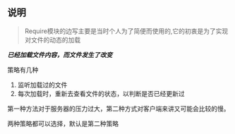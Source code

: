 ## 说明
> Require模块的边写主要是当时个人为了简便而使用的,它的初衷是为了实现对文件的动态的加载

***已经加载文件内容，而文件发生了改变***

策略有几种
1. 监听加载过的文件
2. 每次加载时，重新去查看文件的状态，以判断是否已经更新过

第一种方法对于服务器的压力过大，第二种方式对客户端来讲又可能会比较的慢。

两种策略都可以选择，默认是第二种策略
